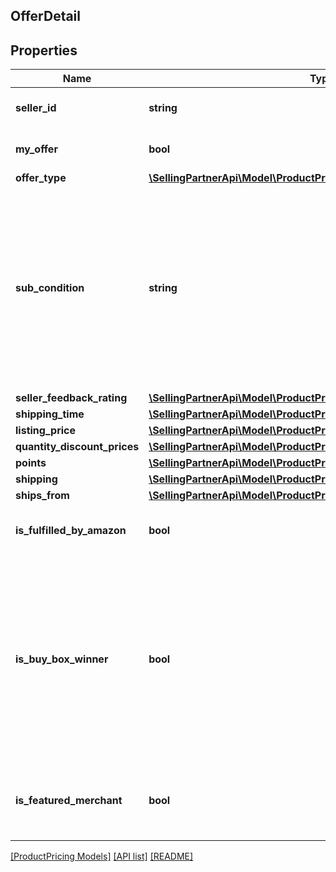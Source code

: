 ## OfferDetail

## Properties

Name | Type | Description | Notes
------------ | ------------- | ------------- | -------------
**seller_id** | **string** | The seller identifier for the offer. | [optional]
**my_offer** | **bool** | When true, this is the seller&#39;s offer. | [optional]
**offer_type** | [**\SellingPartnerApi\Model\ProductPricing\OfferCustomerType**](OfferCustomerType.md) |  | [optional]
**sub_condition** | **string** | The subcondition of the item. Subcondition values: New, Mint, Very Good, Good, Acceptable, Poor, Club, OEM, Warranty, Refurbished Warranty, Refurbished, Open Box, or Other. |
**seller_feedback_rating** | [**\SellingPartnerApi\Model\ProductPricing\SellerFeedbackType**](SellerFeedbackType.md) |  | [optional]
**shipping_time** | [**\SellingPartnerApi\Model\ProductPricing\DetailedShippingTimeType**](DetailedShippingTimeType.md) |  |
**listing_price** | [**\SellingPartnerApi\Model\ProductPricing\MoneyType**](MoneyType.md) |  |
**quantity_discount_prices** | [**\SellingPartnerApi\Model\ProductPricing\QuantityDiscountPriceType[]**](QuantityDiscountPriceType.md) |  | [optional]
**points** | [**\SellingPartnerApi\Model\ProductPricing\Points**](Points.md) |  | [optional]
**shipping** | [**\SellingPartnerApi\Model\ProductPricing\MoneyType**](MoneyType.md) |  |
**ships_from** | [**\SellingPartnerApi\Model\ProductPricing\ShipsFromType**](ShipsFromType.md) |  | [optional]
**is_fulfilled_by_amazon** | **bool** | When true, the offer is fulfilled by Amazon. |
**is_buy_box_winner** | **bool** | When true, the offer is currently in the Buy Box. There can be up to two Buy Box winners at any time per ASIN, one that is eligible for Prime and one that is not eligible for Prime. | [optional]
**is_featured_merchant** | **bool** | When true, the seller of the item is eligible to win the Buy Box. | [optional]

[[ProductPricing Models]](../) [[API list]](../../Api) [[README]](../../../README.md)
